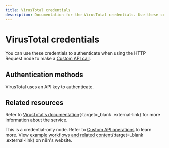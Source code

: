 ```yaml
---
title: VirusTotal credentials
description: Documentation for the VirusTotal credentials. Use these credentials to authenticate VirusTotal in n8n, a workflow automation platform.
---
```


# VirusTotal credentials

You can use these credentials to authenticate when using the HTTP Request node to make a [Custom API call](/integrations/custom-operations/).

## Authentication methods

VirusTotal uses an API key to authenticate.

## Related resources

Refer to [VirusTotal's documentation](https://developers.virustotal.com/reference/authentication){:target=_blank .external-link} for more information about the service.


This is a credential-only node. Refer to [Custom API operations](/integrations/custom-operations/) to learn more. View [example workflows and related content](https://n8n.io/integrations/virustotal/){:target=_blank .external-link} on n8n's website.
